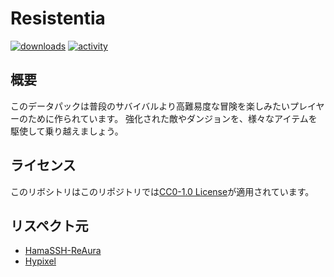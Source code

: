 # Resistentia
[![downloads](https://img.shields.io/github/downloads/VoidDonpig/Resistentia/total?logo=github)](https://github.com/VoidDonpig/Resistentia/releases/latest)
[![activity](https://img.shields.io/github/commit-activity/m/VoidDonpig/Resistentia?label=commit&logo=github)](https://github.com/VoidDonpig/Resistentia/commits/main)
## 概要
このデータパックは普段のサバイバルより高難易度な冒険を楽しみたいプレイヤーのために作られています。
強化された敵やダンジョンを、様々なアイテムを駆使して乗り越えましょう。
## ライセンス
このリボシトリはこのリポジトリでは[CC0-1.0 License](LICENSE)が適用されています。
## リスペクト元
- [HamaSSH-ReAura](https://github.com/HamaSSH/RPG-Datapack)
- [Hypixel](https://hypixel.net/)